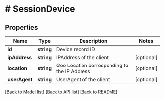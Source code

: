 # # SessionDevice

## Properties

Name | Type | Description | Notes
------------ | ------------- | ------------- | -------------
**id** | **string** | Device record ID |
**ipAddress** | **string** | IPAddress of the client | [optional]
**location** | **string** | Geo Location corresponding to the IP Address | [optional]
**userAgent** | **string** | UserAgent of the client | [optional]

[[Back to Model list]](../../README.md#models) [[Back to API list]](../../README.md#endpoints) [[Back to README]](../../README.md)
